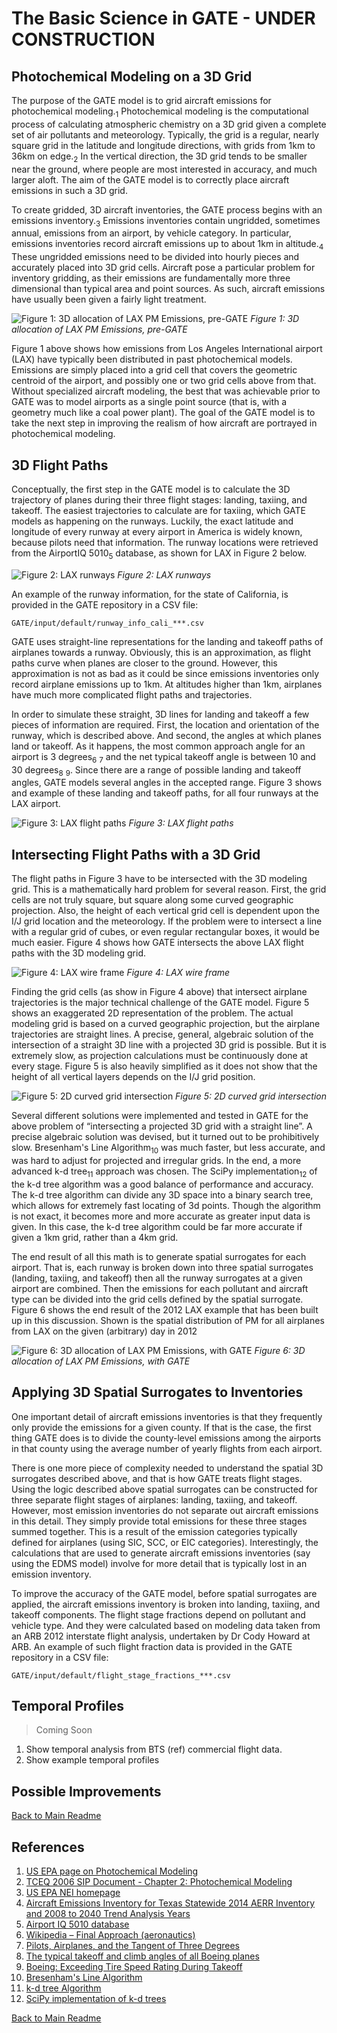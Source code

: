 # The Basic Science in GATE - UNDER CONSTRUCTION


## Photochemical Modeling on a 3D Grid

The purpose of the GATE model is to grid aircraft emissions for photochemical modeling.<sub>1</sub>  Photochemical modeling is the computational process of calculating atmospheric chemistry on a 3D grid given a complete set of air pollutants and meteorology. Typically, the grid is a regular, nearly square grid in the latitude and longitude directions, with grids from 1km to 36km on edge.<sub>2</sub> In the vertical direction, the 3D grid tends to be smaller near the ground, where people are most interested in accuracy, and much larger aloft. The aim of the GATE model is to correctly place aircraft emissions in such a 3D grid.

To create gridded, 3D aircraft inventories, the GATE process begins with an emissions inventory.<sub>3</sub> Emissions inventories contain ungridded, sometimes annual, emissions from an airport, by vehicle category. In particular, emissions inventories record aircraft emissions up to about 1km in altitude.<sub>4</sub> These ungridded emissions need to be divided into hourly pieces and accurately placed into 3D grid cells. Aircraft pose a particular problem for inventory gridding, as their emissions are fundamentally more three dimensional than typical area and point sources. As such, aircraft emissions have usually been given a fairly light treatment.

![Figure 1: 3D allocation of LAX PM Emissions, pre-GATE](resources/LAX_2012_PM_one_lego.png)
*Figure 1: 3D allocation of LAX PM Emissions, pre-GATE*

Figure 1 above shows how emissions from Los Angeles International airport (LAX) have typically been distributed in past photochemical models. Emissions are simply placed into a grid cell that covers the geometric centroid of the airport, and possibly one or two grid cells above from that. Without specialized aircraft modeling, the best that was achievable prior to GATE was to model airports as a single point source (that is, with a geometry much like a coal power plant). The goal of the GATE model is to take the next step in improving the realism of how aircraft are portrayed in photochemical modeling.


## 3D Flight Paths

Conceptually, the first step in the GATE model is to calculate the 3D trajectory of planes during their three flight stages: landing, taxiing, and takeoff. The easiest trajectories to calculate are for taxiing, which GATE models as happening on the runways. Luckily, the exact latitude and longitude of every runway at every airport in America is widely known, because pilots need that information. The runway locations were retrieved from the AirportIQ 5010<sub>5</sub> database, as shown for LAX in Figure 2 below.

![Figure 2: LAX runways](resources/LAX_2012_runways.png)
*Figure 2: LAX runways*

An example of the runway information, for the state of California, is provided in the GATE repository in a CSV file:

    GATE/input/default/runway_info_cali_***.csv 

GATE uses straight-line representations for the landing and takeoff paths of airplanes towards a runway. Obviously, this is an approximation, as flight paths curve when planes are closer to the ground. However, this approximation is not as bad as it could be since emissions inventories only record airplane emissions up to 1km. At altitudes higher than 1km, airplanes have much more complicated flight paths and trajectories.

In order to simulate these straight, 3D lines for landing and takeoff a few pieces of information are required. First, the location and orientation of the runway, which is described above. And second, the angles at which planes land or takeoff. As it happens, the most common approach angle for an airport is 3 degrees<sub>6</sub> <sub>7</sub> and the net typical takeoff angle is between 10 and 30 degrees<sub>8</sub> <sub>9</sub>. Since there are a range of possible landing and takeoff angles, GATE models several angles in the accepted range. Figure 3 shows and example of these landing and takeoff paths, for all four runways at the LAX airport.

![Figure 3: LAX flight paths](resources/LAX_2012_flight_paths.png)
*Figure 3: LAX flight paths*


## Intersecting Flight Paths with a 3D Grid

The flight paths in Figure 3 have to be intersected with the 3D modeling grid. This is a mathematically hard problem for several reason. First, the grid cells are not truly square, but square along some curved geographic projection. Also, the height of each vertical grid cell is dependent upon the I/J grid location and the meteorology. If the problem were to intersect a line with a regular grid of cubes, or even regular rectangular boxes, it would be much easier. Figure 4 shows how GATE intersects the above LAX flight paths with the 3D modeling grid.

![Figure 4: LAX wire frame](resources/LAX_2012_wire_frame.png)
*Figure 4: LAX wire frame*

Finding the grid cells (as show in Figure 4 above) that intersect airplane trajectories is the major technical challenge of the GATE model. Figure 5 shows an exaggerated 2D representation of the problem. The actual modeling grid is based on a curved geographic projection, but the airplane trajectories are straight lines. A precise, general, algebraic solution of the intersection of a straight 3D line with a projected 3D grid is possible. But it is extremely slow, as projection calculations must be continuously done at every stage. Figure 5 is also heavily simplified as it does not show that the height of all vertical layers depends on the I/J grid position.

![Figure 5: 2D curved grid intersection](resources/curved_grid_intersect.png)
*Figure 5: 2D curved grid intersection*

Several different solutions were implemented and tested in GATE for the above problem of “intersecting a projected 3D grid with a straight line”. A precise algebraic solution was devised, but it turned out to be prohibitively slow. Bresenham's Line Algorithm<sub>10</sub> was much faster, but less accurate, and was hard to adjust for projected and irregular grids. In the end, a more advanced k-d tree<sub>11</sub> approach was chosen. The SciPy implementation<sub>12</sub> of the k-d tree algorithm was a good balance of performance and accuracy. The k-d tree algorithm can divide any 3D space into a binary search tree, which allows for extremely fast locating of 3d points. Though the algorithm is not exact, it becomes more and more accurate as greater input data is given. In this case, the k-d tree algorithm could be far more accurate if given a 1km grid, rather than a 4km grid.

The end result of all this math is to generate spatial surrogates for each airport. That is, each runway is broken down into three spatial surrogates (landing, taxiing, and takeoff) then all the runway surrogates at a given airport are combined. Then the emissions for each pollutant and aircraft type can be divided into the grid cells defined by the spatial surrogate. Figure 6 shows the end result of the 2012 LAX example that has been built up in this discussion. Shown is the spatial distribution of PM for all airplanes from LAX on the given (arbitrary) day in 2012

![Figure 6: 3D allocation of LAX PM Emissions, with GATE](resources/LAX_2012_PM_GATE.png)
*Figure 6: 3D allocation of LAX PM Emissions, with GATE*

## Applying 3D Spatial Surrogates to Inventories

One important detail of aircraft emissions inventories is that they frequently only provide the emissions for a given county. If that is the case, the first thing GATE does is to divide the county-level emissions among the airports in that county using the average number of yearly flights from each airport.

There is one more piece of complexity needed to understand the spatial 3D surrogates described above, and that is how GATE treats flight stages. Using the logic described above spatial surrogates can be constructed for three separate flight stages of airplanes: landing, taxiing, and takeoff. However, most emission inventories do not separate out aircraft emissions in this detail. They simply provide total emissions for these three stages summed together. This is a result of the emission categories typically defined for airplanes (using SIC, SCC, or EIC categories). Interestingly, the calculations that are used to generate aircraft emissions inventories (say using the EDMS model) involve for more detail that is typically lost in an emission inventory.

To improve the accuracy of the GATE model, before spatial surrogates are applied, the aircraft emissions inventory is broken into landing, taxiing, and takeoff components. The flight stage fractions depend on pollutant and vehicle type. And they were calculated based on modeling data taken from an ARB 2012 interstate flight analysis, undertaken by Dr Cody Howard at ARB. An example of such flight fraction data is provided in the GATE repository in a CSV file:

    GATE/input/default/flight_stage_fractions_***.csv


## Temporal Profiles

> Coming Soon

1. Show temporal analysis from BTS (ref) commercial flight data.
2. Show example temporal profiles


## Possible Improvements


[Back to Main Readme](../README.md)


## References

1. [US EPA page on Photochemical Modeling](https://www3.epa.gov/scram001/photochemicalindex.htm)
2. [TCEQ 2006 SIP Document - Chapter 2: Photochemical Modeling](http://www.tceq.texas.gov/assets/public/implementation/air/sip/hgb/hgb_sip_2006/06027SIP_proCh2.pdf)
3. [US EPA NEI homepage](https://www.epa.gov/air-emissions-inventories/national-emissions-inventory-nei)
4. [Aircraft Emissions Inventory for Texas Statewide 2014 AERR Inventory and 2008 to 2040 Trend Analysis Years](https://www.tceq.texas.gov/assets/public/implementation/air/am/contracts/reports/ei/582155160603FY1508-20160516-erg-2014_AERR_Inventory_Aircraft_Revised.pdf)
5. [Airport IQ 5010 database](http://www.gcr1.com/5010web/)
6. [Wikipedia – Final Approach (aeronautics)](https://en.wikipedia.org/wiki/Final_approach_%28aeronautics%29)
7. [Pilots, Airplanes, and the Tangent of Three Degrees](https://pumas.nasa.gov/files/10_13_99_1.pdf)
8. [The typical takeoff and climb angles of all Boeing planes](https://www.bangaloreaviation.com/2009/05/typical-takeoff-and-climb-angles-of-all.html)
9. [Boeing: Exceeding Tire Speed Rating During Takeoff](http://www.boeing.com/commercial/aeromagazine/articles/qtr_02_09/pdfs/AERO_Q209_article04.pdf)
10. [Bresenham's Line Algorithm](https://en.wikipedia.org/wiki/Bresenham's_line_algorithm)
11. [k-d tree Algorithm](https://en.wikipedia.org/wiki/K-d_tree)
12. [SciPy implementation of k-d trees](https://docs.scipy.org/doc/scipy/reference/generated/scipy.spatial.cKDTree.query.html#scipy.spatial.cKDTree.query)


[Back to Main Readme](../README.md)
